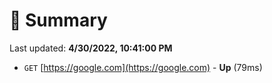 # 📖 Summary
Last updated: **4/30/2022, 10:41:00 PM**

- `GET` [https://google.com](https://google.com) - **Up** (79ms)
